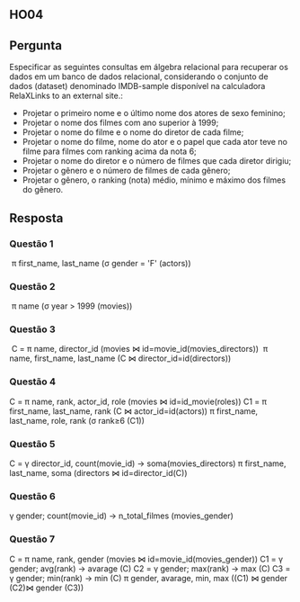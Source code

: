 ## HO04

## Pergunta

Especificar as seguintes consultas em álgebra relacional para recuperar os dados em um banco de dados relacional, considerando o conjunto de dados (dataset) denominado IMDB-sample disponível na calculadora RelaXLinks to an external site.:

- Projetar o primeiro nome e o último nome dos atores de sexo feminino;
- Projetar o nome dos filmes com ano superior à 1999;
- Projetar o nome do filme e o nome do diretor de cada filme;
- Projetar o nome do filme, nome do ator e o papel que cada ator teve no filme para filmes com ranking acima da nota 6;
- Projetar o nome do diretor e o número de filmes que cada diretor dirigiu;
- Projetar o gênero e o número de filmes de cada gênero; 
- Projetar o gênero, o ranking (nota) médio, mínimo e máximo dos filmes do gênero.

## Resposta

### Questão 1

 π first_name, last_name  (σ gender = 'F' (actors))

### Questão 2

 π name (σ year > 1999 (movies))

### Questão 3

 C = π name, director_id (movies ⋈ id=movie_id(​movies_directors))
 π name, first_name, last_name (C ⋈ director_id=id(​directors))

### Questão 4

C = π name, rank, actor_id, role (movies ⋈ id=id_movie​(roles))
C1 = π first_name, last_name, rank​ (C ⋈ actor_id=id(​actors))
π first_name, last_name, role, rank (σ rank≥6 ​(C1))

### Questão 5

C = γ director_id, count(movie_id) -> soma(movies_directors)
π first_name, last_name, soma (directors ⋈ id=director_id​(C))


### Questão 6

γ gender; count(movie_id) -> n_total_filmes (movies_gender)

### Questão 7

C = π name, rank, gender (movies ⋈ id=movie_id​(movies_gender))
C1 = γ gender; avg(rank) -> avarage (C)
C2 = γ gender; max(rank) -> max (C)
C3 = γ gender; min(rank) -> min (C)
π gender, avarage, min, max ((C1) ⋈ gender (C2)⋈ gender (C3))
